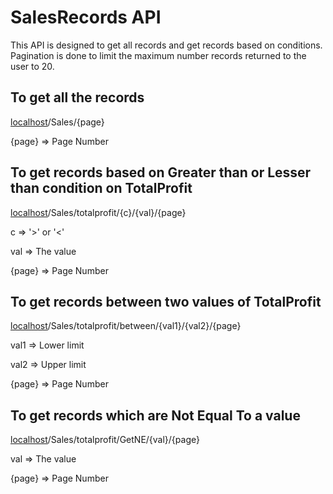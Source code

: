 # SalesRecords API

This API is designed to get all records and get records based on conditions. Pagination is done to limit the maximum number records returned to the user to 20.

## To get all the records
[localhost](https://localhost:7187/)/Sales/{page}

{page} => Page Number

## To get records based on Greater than or Lesser than condition on TotalProfit
[localhost](https://localhost:7187/)/Sales/totalprofit/{c}/{val}/{page}

c => '>' or '<'

val => The value

{page} => Page Number

## To get records between two values of TotalProfit
[localhost](https://localhost:7187/)/Sales/totalprofit/between/{val1}/{val2}/{page}

val1 => Lower limit

val2 => Upper limit

{page} => Page Number

## To get records which are Not Equal To a value
[localhost](https://localhost:7187/)/Sales/totalprofit/GetNE/{val}/{page}

val => The value

{page} => Page Number

